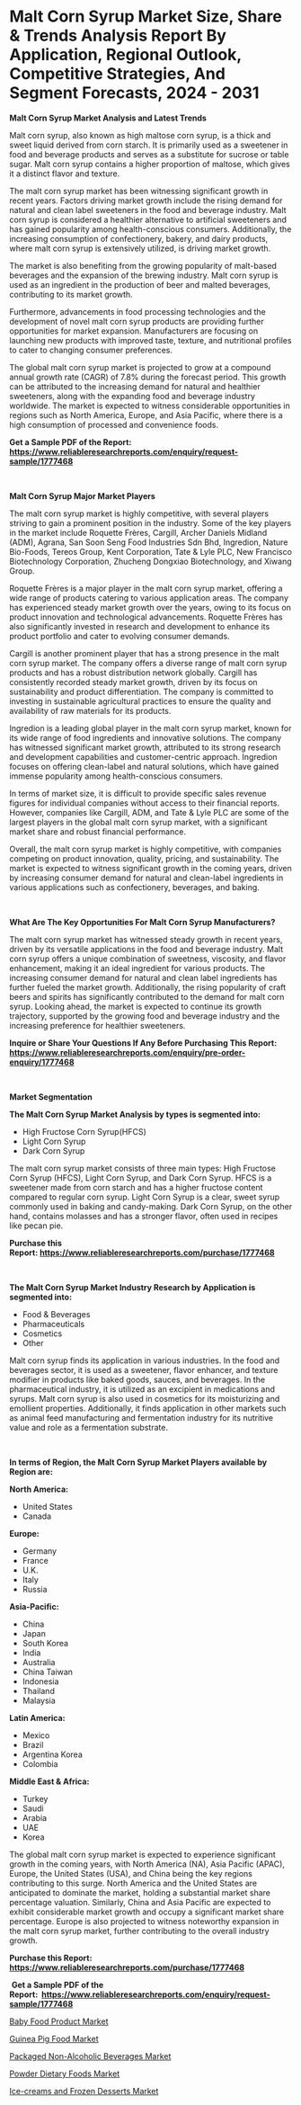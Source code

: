 <p><h1>Malt Corn Syrup Market Size, Share & Trends Analysis Report By Application, Regional Outlook, Competitive Strategies, And Segment Forecasts, 2024 - 2031</h1></p><p><strong>Malt Corn Syrup Market Analysis and Latest Trends</strong></p>
<p><p>Malt corn syrup, also known as high maltose corn syrup, is a thick and sweet liquid derived from corn starch. It is primarily used as a sweetener in food and beverage products and serves as a substitute for sucrose or table sugar. Malt corn syrup contains a higher proportion of maltose, which gives it a distinct flavor and texture.</p><p>The malt corn syrup market has been witnessing significant growth in recent years. Factors driving market growth include the rising demand for natural and clean label sweeteners in the food and beverage industry. Malt corn syrup is considered a healthier alternative to artificial sweeteners and has gained popularity among health-conscious consumers. Additionally, the increasing consumption of confectionery, bakery, and dairy products, where malt corn syrup is extensively utilized, is driving market growth.</p><p>The market is also benefiting from the growing popularity of malt-based beverages and the expansion of the brewing industry. Malt corn syrup is used as an ingredient in the production of beer and malted beverages, contributing to its market growth.</p><p>Furthermore, advancements in food processing technologies and the development of novel malt corn syrup products are providing further opportunities for market expansion. Manufacturers are focusing on launching new products with improved taste, texture, and nutritional profiles to cater to changing consumer preferences.</p><p>The global malt corn syrup market is projected to grow at a compound annual growth rate (CAGR) of 7.8% during the forecast period. This growth can be attributed to the increasing demand for natural and healthier sweeteners, along with the expanding food and beverage industry worldwide. The market is expected to witness considerable opportunities in regions such as North America, Europe, and Asia Pacific, where there is a high consumption of processed and convenience foods.</p></p>
<p><strong>Get a Sample PDF of the Report:&nbsp; <a href="https://www.reliableresearchreports.com/enquiry/request-sample/1777468">https://www.reliableresearchreports.com/enquiry/request-sample/1777468</a></strong></p>
<p>&nbsp;</p>
<p><strong>Malt Corn Syrup Major Market Players</strong></p>
<p><p>The malt corn syrup market is highly competitive, with several players striving to gain a prominent position in the industry. Some of the key players in the market include Roquette Frères, Cargill, Archer Daniels Midland (ADM), Agrana, San Soon Seng Food Industries Sdn Bhd, Ingredion, Nature Bio-Foods, Tereos Group, Kent Corporation, Tate & Lyle PLC, New Francisco Biotechnology Corporation, Zhucheng Dongxiao Biotechnology, and Xiwang Group. </p><p>Roquette Frères is a major player in the malt corn syrup market, offering a wide range of products catering to various application areas. The company has experienced steady market growth over the years, owing to its focus on product innovation and technological advancements. Roquette Frères has also significantly invested in research and development to enhance its product portfolio and cater to evolving consumer demands. </p><p>Cargill is another prominent player that has a strong presence in the malt corn syrup market. The company offers a diverse range of malt corn syrup products and has a robust distribution network globally. Cargill has consistently recorded steady market growth, driven by its focus on sustainability and product differentiation. The company is committed to investing in sustainable agricultural practices to ensure the quality and availability of raw materials for its products.</p><p>Ingredion is a leading global player in the malt corn syrup market, known for its wide range of food ingredients and innovative solutions. The company has witnessed significant market growth, attributed to its strong research and development capabilities and customer-centric approach. Ingredion focuses on offering clean-label and natural solutions, which have gained immense popularity among health-conscious consumers.</p><p>In terms of market size, it is difficult to provide specific sales revenue figures for individual companies without access to their financial reports. However, companies like Cargill, ADM, and Tate & Lyle PLC are some of the largest players in the global malt corn syrup market, with a significant market share and robust financial performance.</p><p>Overall, the malt corn syrup market is highly competitive, with companies competing on product innovation, quality, pricing, and sustainability. The market is expected to witness significant growth in the coming years, driven by increasing consumer demand for natural and clean-label ingredients in various applications such as confectionery, beverages, and baking.</p></p>
<p>&nbsp;</p>
<p><strong>What Are The Key Opportunities For Malt Corn Syrup Manufacturers?</strong></p>
<p><p>The malt corn syrup market has witnessed steady growth in recent years, driven by its versatile applications in the food and beverage industry. Malt corn syrup offers a unique combination of sweetness, viscosity, and flavor enhancement, making it an ideal ingredient for various products. The increasing consumer demand for natural and clean label ingredients has further fueled the market growth. Additionally, the rising popularity of craft beers and spirits has significantly contributed to the demand for malt corn syrup. Looking ahead, the market is expected to continue its growth trajectory, supported by the growing food and beverage industry and the increasing preference for healthier sweeteners.</p></p>
<p><strong>Inquire or Share Your Questions If Any Before Purchasing This Report: <a href="https://www.reliableresearchreports.com/enquiry/pre-order-enquiry/1777468">https://www.reliableresearchreports.com/enquiry/pre-order-enquiry/1777468</a></strong></p>
<p>&nbsp;</p>
<p><strong>Market Segmentation</strong></p>
<p><strong>The Malt Corn Syrup Market Analysis by types is segmented into:</strong></p>
<p><ul><li>High Fructose Corn Syrup(HFCS)</li><li>Light Corn Syrup</li><li>Dark Corn Syrup</li></ul></p>
<p><p>The malt corn syrup market consists of three main types: High Fructose Corn Syrup (HFCS), Light Corn Syrup, and Dark Corn Syrup. HFCS is a sweetener made from corn starch and has a higher fructose content compared to regular corn syrup. Light Corn Syrup is a clear, sweet syrup commonly used in baking and candy-making. Dark Corn Syrup, on the other hand, contains molasses and has a stronger flavor, often used in recipes like pecan pie.</p></p>
<p><strong>Purchase this Report:&nbsp;<a href="https://www.reliableresearchreports.com/purchase/1777468">https://www.reliableresearchreports.com/purchase/1777468</a></strong></p>
<p>&nbsp;</p>
<p><strong>The Malt Corn Syrup Market Industry Research by Application is segmented into:</strong></p>
<p><ul><li>Food & Beverages</li><li>Pharmaceuticals</li><li>Cosmetics</li><li>Other</li></ul></p>
<p><p>Malt corn syrup finds its application in various industries. In the food and beverages sector, it is used as a sweetener, flavor enhancer, and texture modifier in products like baked goods, sauces, and beverages. In the pharmaceutical industry, it is utilized as an excipient in medications and syrups. Malt corn syrup is also used in cosmetics for its moisturizing and emollient properties. Additionally, it finds application in other markets such as animal feed manufacturing and fermentation industry for its nutritive value and role as a fermentation substrate.</p></p>
<p>&nbsp;</p>
<p><strong>In terms of Region, the Malt Corn Syrup Market Players available by Region are:</strong></p>
<p>
    <p> <strong> North America: </strong>
        <ul>
            <li>United States</li>
            <li>Canada</li>
        </ul>
        </p> 
    <p> <strong> Europe: </strong>
        <ul>
            <li>Germany</li>
            <li>France</li>
            <li>U.K.</li>
            <li>Italy</li>
            <li>Russia</li>
        </ul>
        </p> 
    <p> <strong> Asia-Pacific: </strong>
        <ul>
            <li>China</li>
            <li>Japan</li>
            <li>South Korea</li>
            <li>India</li>
            <li>Australia</li>
            <li>China Taiwan</li>
            <li>Indonesia</li>
            <li>Thailand</li>
            <li>Malaysia</li>
        </ul>
        </p> 
    <p> <strong> Latin America: </strong>
        <ul>
            <li>Mexico</li>
            <li>Brazil</li>
            <li>Argentina Korea</li>
            <li>Colombia</li>
        </ul>
        </p> 
    <p> <strong> Middle East & Africa: </strong>
        <ul>
            <li>Turkey</li>
            <li>Saudi</li>
            <li>Arabia</li>
            <li>UAE</li>
            <li>Korea</li>
        </ul>
    </p>
    </p>
<p><p>The global malt corn syrup market is expected to experience significant growth in the coming years, with North America (NA), Asia Pacific (APAC), Europe, the United States (USA), and China being the key regions contributing to this surge. North America and the United States are anticipated to dominate the market, holding a substantial market share percentage valuation. Similarly, China and Asia Pacific are expected to exhibit considerable market growth and occupy a significant market share percentage. Europe is also projected to witness noteworthy expansion in the malt corn syrup market, further contributing to the overall industry growth.</p></p>
<p><strong>Purchase this Report: <a href="https://www.reliableresearchreports.com/purchase/1777468">https://www.reliableresearchreports.com/purchase/1777468</a></strong></p>
<p>&nbsp;<strong>Get a Sample PDF of the Report:&nbsp;&nbsp;<a href="https://www.reliableresearchreports.com/enquiry/request-sample/1777468">https://www.reliableresearchreports.com/enquiry/request-sample/1777468</a></strong></p>
<p><strong></strong></p>
<p><p><a href="https://github.com/juniordelafrance/Market-Research-Report-List-1/blob/main/baby-food-product-market.md">Baby Food Product Market</a></p><p><a href="https://github.com/lababdou/Market-Research-Report-List-1/blob/main/guinea-pig-food-market.md">Guinea Pig Food Market</a></p><p><a href="https://github.com/khayangel/Market-Research-Report-List-1/blob/main/packaged-non-alcoholic-beverages-market.md">Packaged Non-Alcoholic Beverages Market</a></p><p><a href="https://github.com/elizabethdagraca/Market-Research-Report-List-1/blob/main/powder-dietary-foods-market.md">Powder Dietary Foods Market</a></p><p><a href="https://github.com/indrystar/Market-Research-Report-List-1/blob/main/ice-creams-and-frozen-desserts-market.md">Ice-creams and Frozen Desserts Market</a></p></p>